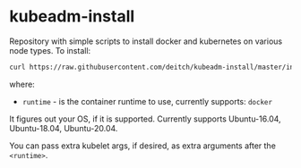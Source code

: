 # kubeadm-install

Repository with simple scripts to install docker and kubernetes on various node types. To install:

```sh
curl https://raw.githubusercontent.com/deitch/kubeadm-install/master/install.sh | sh -s <runtime>
```

where:

* `runtime` - is the container runtime to use, currently supports: `docker`

It figures out your OS, if it is supported. Currently supports Ubuntu-16.04, Ubuntu-18.04, Ubuntu-20.04.

You can pass extra kubelet args, if desired, as extra arguments after the `<runtime>`.

